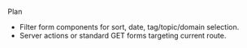 Plan

- Filter form components for sort, date, tag/topic/domain selection.
- Server actions or standard GET forms targeting current route.

